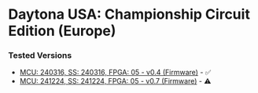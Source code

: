 # Daytona USA: Championship Circuit Edition (Europe)

### Tested Versions

- [MCU: 240316, SS: 240316, FPGA: 05 - v0.4 (Firmware)](./01/README.md) - :white_check_mark:
- [MCU: 241224, SS: 241224, FPGA: 05 - v0.7 (Firmware)](./02/README.md) - :warning:
